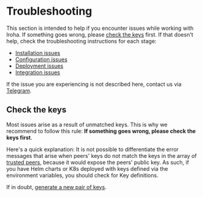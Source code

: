 # Troubleshooting

This section is intended to help if you encounter issues while working with
Iroha. If something goes wrong, please [check the keys](#check-the-keys)
first. If that doesn't help, check the troubleshooting instructions for
each stage:

- [Installation issues](./installation-issues.md)
- [Configuration issues](./configuration-issues.md)
- [Deployment issues](./deployment-issues.md)
- [Integration issues](./integration-issues.md)

If the issue you are experiencing is not described here, contact us via
[Telegram](https://t.me/hyperledgeriroha).

## Check the keys

Most issues arise as a result of unmatched keys. This is why we recommend
to follow this rule: **If something goes wrong, please check the keys
first**.

Here's a quick explanation: It is not possible to differentiate the error
messages that arise when peers' keys do not match the keys in the array of
[trusted peers](/guide/configure/peer-configuration.md#trusted-peers),
because it would expose the peers' public key. As such, if you have Helm
charts or K8s deployed with keys defined via the environment variables, you
should check for Key definitions.

If in doubt, [generate a new pair of keys](../security/generating-cryptographic-keys.md).
